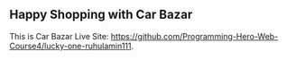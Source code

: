## Happy Shopping with Car Bazar

This is Car Bazar Live Site: https://github.com/Programming-Hero-Web-Course4/lucky-one-ruhulamin111.